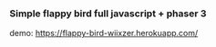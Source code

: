 ### Simple flappy bird full javascript + phaser 3

demo: https://flappy-bird-wiixzer.herokuapp.com/
